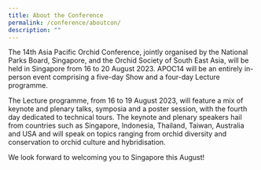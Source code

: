 ```yaml
---
title: About the Conference
permalink: /conference/aboutcon/
description: ""
---
```

The 14th Asia Pacific Orchid Conference, jointly organised by the National Parks Board, Singapore, and the Orchid Society of South East Asia, will be held in Singapore from 16 to 20 August 2023.  APOC14 will be an entirely in-person event comprising a five-day Show and a four-day Lecture programme. 

The Lecture programme, from 16 to 19 August 2023, will feature a mix of keynote and plenary talks, symposia and a poster session, with the fourth day dedicated to technical tours. The keynote and plenary speakers hail from countries such as Singapore, Indonesia, Thailand, Taiwan, Australia and USA and will speak on topics ranging from orchid diversity and conservation to orchid culture and hybridisation.

We look forward to welcoming you to Singapore this August!
